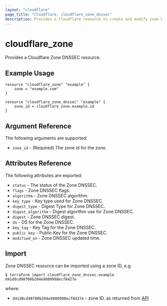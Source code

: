 ```yaml
---
layout: "cloudflare"
page_title: "Cloudflare: cloudflare_zone_dnssec"
description: Provides a Cloudflare resource to create and modify zone DNSSEC settings.
---
```


# cloudflare_zone

Provides a Cloudflare Zone DNSSEC resource.

## Example Usage

```hcl
resource "cloudflare_zone" "example" {
    zone = "example.com"
}

resource "cloudflare_zone_dnssec" "example" {
    zone_id = cloudflare_zone.example.id
}
```

## Argument Reference

The following arguments are supported:

- `zone_id` - (Required) The zone id for the zone.

## Attributes Reference

The following attributes are exported:

- `status` - The status of the Zone DNSSEC.
- `flags` - Zone DNSSEC flags.
- `algorithm` - Zone DNSSEC algorithm.
- `key_type` - Key type used for Zone DNSSEC.
- `digest_type` - Digest Type for Zone DNSSEC.
- `digest_algorithm` - Digest algorithm use for Zone DNSSEC.
- `digest` - Zone DNSSEC digest.
- `ds` - DS for the Zone DNSSEC.
- `key_tag` - Key Tag for the Zone DNSSEC.
- `public_key` - Public Key for the Zone DNSSEC.
- `modified_on` - Zone DNSSEC updated time.

## Import

Zone DNSSEC resource can be imported using a zone ID, e.g.

```
$ terraform import cloudflare_zone_dnssec.example d41d8cd98f00b204e9800998ecf8427e
```

where:

- `d41d8cd98f00b204e9800998ecf8427e` - zone ID, as returned from [API](https://api.cloudflare.com/#zone-list-zones)
